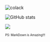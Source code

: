 <p align="left"> <img src="https://komarev.com/ghpvc/?username=colack&label=Profile%20views&color=0e75b6&style=flat" alt="colack" /> </p> 

![GitHub stats](https://github-readme-stats.vercel.app/api?username=Colack&show_icons=true)  

<p align="left"> <img src="https://github-profile-trophy.vercel.app/?username=Colack&column=-1"/> </p>

<sub><sup>PS: MarkDown is Amazing!!!</sup></sub>
